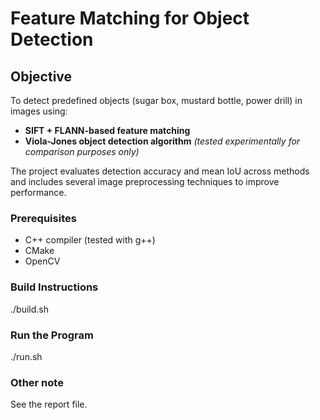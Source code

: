 # Feature Matching for Object Detection

## Objective

To detect predefined objects (sugar box, mustard bottle, power drill) in images using:
- **SIFT + FLANN-based feature matching**
- **Viola-Jones object detection algorithm** *(tested experimentally for comparison purposes only)*

The project evaluates detection accuracy and mean IoU across methods and includes several image preprocessing techniques to improve performance.

### Prerequisites
- C++ compiler (tested with g++)
- CMake
- OpenCV

### Build Instructions
./build.sh

### Run the Program
./run.sh

### Other note
See the report file.
